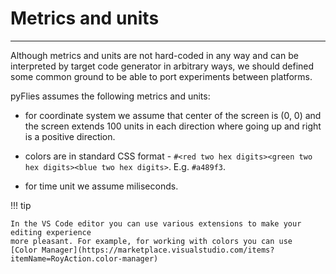 # Metrics and units

---

Although metrics and units are not hard-coded in any way and can be interpreted
by target code generator in arbitrary ways, we should defined some common ground
to be able to port experiments between platforms.

pyFlies assumes the following metrics and units:

- for coordinate system we assume that center of the screen is (0, 0) and the
  screen extends 100 units in each direction where going up and right is
  a positive direction.

- colors are in standard CSS format - `#<red two hex digits><green two hex
  digits><blue two hex digits>`. E.g. `#a489f3`.
  
- for time unit we assume miliseconds.


!!! tip

    In the VS Code editor you can use various extensions to make your editing experience
    more pleasant. For example, for working with colors you can use 
    [Color Manager](https://marketplace.visualstudio.com/items?itemName=RoyAction.color-manager)

